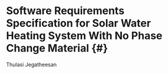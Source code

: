 # Software Requirements Specification for Solar Water Heating System With No Phase Change Material {#}

Thulasi Jegatheesan

